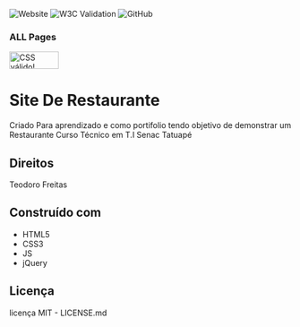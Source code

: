 ![Website](https://img.shields.io/website?style=flat-square&url=https://theodorofreitas.github.io/Restaurante/)
![W3C Validation](https://img.shields.io/w3c-validation/html?style=flat-square&targetUrl=https://theodorofreitas.github.io/Restaurante/)
![GitHub]()

### ALL Pages
<p>
    <a href="https://jigsaw.w3.org/css-validator/check/referer">
        <img style="border:0;width:88px;height:31px"
            src="https://jigsaw.w3.org/css-validator/images/vcss-blue"
            alt="CSS válido!" />
    </a>
</p>

      
# Site De Restaurante
Criado Para aprendizado e como portifolio
tendo objetivo de demonstrar um Restaurante
Curso Técnico em T.I Senac Tatuapé
## Direitos
Teodoro Freitas
## Construído com
* HTML5
* CSS3
* JS 
* jQuery 

## Licença
 licença MIT -  LICENSE.md

